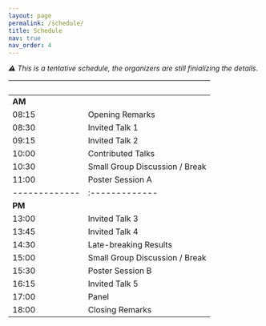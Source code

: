 ```yaml
---
layout: page
permalink: /schedule/
title: Schedule
nav: true
nav_order: 4
---
```


_:warning: This is a tentative schedule, the organizers are still finializing the details._


| &nbsp;&nbsp;&nbsp;&nbsp;&nbsp;&nbsp;&nbsp;&nbsp;&nbsp; | &nbsp;&nbsp;&nbsp;|
|-------------|:-------------|
|__AM__&nbsp;&nbsp;&nbsp;&nbsp;&nbsp;&nbsp;&nbsp;&nbsp;||
| 08:15 | Opening Remarks |
| 08:30 | Invited Talk 1 |
| 09:15 | Invited Talk 2 |
| 10:00 | Contributed Talks |
| 10:30 | Small Group Discussion / Break |
| 11:00 | Poster Session A  |
|-------------|:-------------|
|__PM__||
| 13:00 | Invited Talk 3  |
| 13:45 | Invited Talk 4  |
| 14:30 | Late-breaking Results  |
| 15:00 | Small Group Discussion / Break  |
| 15:30 | Poster Session B  |
| 16:15 | Invited Talk 5  |
| 17:00 | Panel  |
| 18:00 | Closing Remarks  |